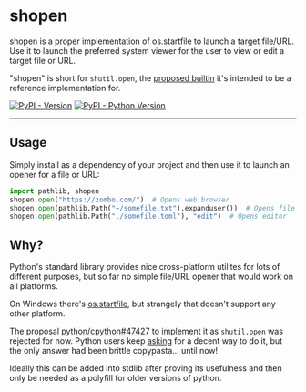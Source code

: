 # shopen

shopen is a proper implementation of os.startfile to launch a target file/URL. Use it to launch the
preferred system viewer for the user to view or edit a target file or URL.

"shopen" is short for `shutil.open`, the [proposed builtin](
https://github.com/python/cpython/issues/47427) it's intended to be a reference implementation for.

[![PyPI - Version](https://img.shields.io/pypi/v/shopen.svg)](https://pypi.org/project/shopen)
[![PyPI - Python Version](https://img.shields.io/pypi/pyversions/shopen.svg)](https://pypi.org/project/shopen)

-----

## Usage

Simply install as a dependency of your project and then use it to launch an opener for a file or
URL:

```python
import pathlib, shopen
shopen.open("https://zombo.com/")  # Opens web browser
shopen.open(pathlib.Path("~/somefile.txt").expanduser())  # Opens file viewer
shopen.open(pathlib.Path("./somefile.toml"), "edit")  # Opens editor
```

## Why?

Python's standard library provides nice cross-platform utilites for lots of different purposes, but
so far no simple file/URL opener that would work on all platforms.

On Windows there's [os.startfile], but strangely that doesn't support any other platform.

The proposal [python/cpython#47427](https://github.com/python/cpython/issues/47427) to implement it
as `shutil.open` was rejected for now. Python users keep [asking](
https://stackoverflow.com/questions/434597/open-document-with-default-os-application-in-python-both-in-windows-and-mac-os)
for a decent way to do it, but the only answer had been brittle copypasta… until now!

Ideally this can be added into stdlib after proving its usefulness and then only be needed as a
polyfill for older versions of python.

[os.startfile]: https://docs.python.org/3/library/os.html#os.startfile
